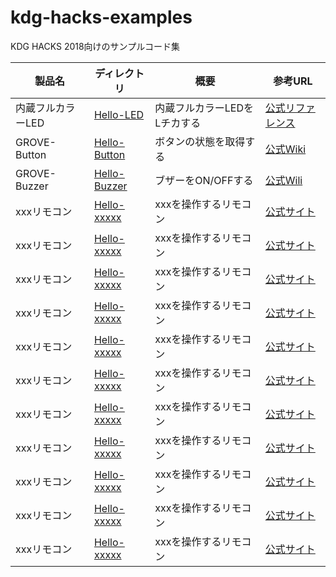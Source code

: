 # kdg-hacks-examples
KDG HACKS 2018向けのサンプルコード集

|製品名|ディレクトリ|概要|参考URL|
|---------|------------|-------|----|
| 内蔵フルカラーLED | [Hello-LED](Hello-LED) |内蔵フルカラーLEDをLチカする|[公式リファレンス](https://github.com/SeeedJP/Wiki/blob/master/Wio_cell_lib_for_Arduino/reference-ja.md#ledsetrgb)|
| GROVE-Button| [Hello-Button](Hello-Button) |ボタンの状態を取得する|[公式Wiki](http://wiki.seeedstudio.com/Grove-Button/)|
| GROVE-Buzzer| [Hello-Buzzer](Hello-Buzzer) |ブザーをON/OFFする|[公式Wili](http://wiki.seeedstudio.com/Grove-Buzzer/)|
| xxxリモコン| [Hello-xxxxx](xxxx) |xxxを操作するリモコン|[公式サイト](site)|
| xxxリモコン| [Hello-xxxxx](xxxx) |xxxを操作するリモコン|[公式サイト](site)|
| xxxリモコン| [Hello-xxxxx](xxxx) |xxxを操作するリモコン|[公式サイト](site)|
| xxxリモコン| [Hello-xxxxx](xxxx) |xxxを操作するリモコン|[公式サイト](site)|
| xxxリモコン| [Hello-xxxxx](xxxx) |xxxを操作するリモコン|[公式サイト](site)|
| xxxリモコン| [Hello-xxxxx](xxxx) |xxxを操作するリモコン|[公式サイト](site)|
| xxxリモコン| [Hello-xxxxx](xxxx) |xxxを操作するリモコン|[公式サイト](site)|
| xxxリモコン| [Hello-xxxxx](xxxx) |xxxを操作するリモコン|[公式サイト](site)|
| xxxリモコン| [Hello-xxxxx](xxxx) |xxxを操作するリモコン|[公式サイト](site)|
| xxxリモコン| [Hello-xxxxx](xxxx) |xxxを操作するリモコン|[公式サイト](site)|
| xxxリモコン| [Hello-xxxxx](xxxx) |xxxを操作するリモコン|[公式サイト](site)|
